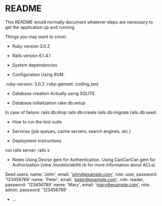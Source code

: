 # README

This README would normally document whatever steps are necessary to get the
application up and running.

Things you may want to cover:

* Ruby version
3.0.2

* Rails version
6.1.4.1

* System dependencies

* Configuration
Using RVM:

.ruby-version: 3.0.2
.ruby-gemset: coding_test

* Database creation
Actually using SQLITE.

* Database initialization
rake db:setup

In case of failure:
rails db:drop
rails db:create
rails db:migrate
rails db:seed

* How to run the test suite

* Services (job queues, cache servers, search engines, etc.)

* Deployment instructions

run rails server:
rails s

* Notes
Using Devise gem for Authentication.
Using CanCanCan gem for Authorization (view /models/abiliti.rb for more information about ACLs).

Seed users:
name: 'John', email: 'john@example.com', role: user, password: '123456789'
name: 'Peter', email: 'peter@example.com', role: reader, password: '123456789'
name: 'Mary', email: 'mary@example.com', role: admin, password: '123456789'

* ...
